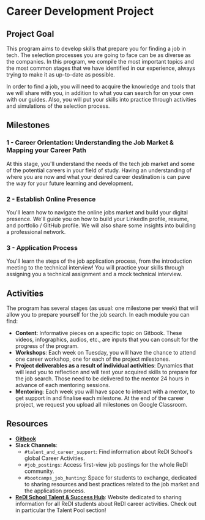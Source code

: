 # Career Development Project

## Project Goal
This program aims to develop skills that prepare you for finding a job in tech. The selection processes you are going to face can be as diverse as the companies. In this program, we compile the most important topics and the most common stages that we have identified in our experience, always trying to make it as up-to-date as possible.

In order to find a job, you will need to acquire the knowledge and tools that we will share with you, in addition to what you can search for on your own with our guides. Also, you will put your skills into practice through activities and simulations of the selection process.

## Milestones

### 1 - Career Orientation: Understanding the Job Market & Mapping your Career Path
At this stage, you'll understand the needs of the tech job market and some of the potential careers in your field of study. Having an understanding of where you are now and what your desired career destination is can pave the way for your future learning and development.

### 2 - Establish Online Presence
You'll learn how to navigate the online jobs market and build your digital presence. We'll guide you on how to build your LinkedIn profile, resume, and portfolio / GitHub profile. We will also share some insights into building a professional network.

### 3 - Application Process
You'll learn the steps of the job application process, from the introduction meeting to the technical interview! You will practice your skills through assigning you a technical assignment and a mock technical interview.

## Activities
The program has several stages (as usual: one milestone per week) that will allow you to prepare yourself for the job search. In each module you can find:

- **Content**: Informative pieces on a specific topic on Gitbook. These videos, infographics, audios, etc., are inputs that you can consult for the progress of the program.
- **Workshops**: Each week on Tuesday, you will have the chance to attend one career workshop, one for each of the project milestones.
- **Project deliverables as a result of individual activities**: Dynamics that will lead you to reflection and will test your acquired skills to prepare for the job search. Those need to be delivered to the mentor 24 hours in advance of each mentoring sessions.
- **Mentoring**: Each week you will have space to interact with a mentor, to get support in and finalise each milestone. At the end of the career project, we request you upload all milestones on Google Classroom.

## Resources
- [**Gitbook**](https://redi-school-1.gitbook.io/ux-ui-bootcamp/4.-project-career/milestone-1-career-orientation)
- **Slack Channels**:
  - `#talent_and_career_support`: Find information about ReDI School's global Career Activities.
  - `#job_postings`: Access first-view job postings for the whole ReDI community.
  - `#bootcamps_job_hunting`: Space for students to exchange, dedicated to sharing resources and best practices related to the job market and the application process.
- [**ReDI School Talent & Success Hub**](https://sites.google.com/redi-school.org/learnerhub/career-support): Website dedicated to sharing information for all ReDI students about ReDI career activities. Check out in particular the Talent Pool section!

